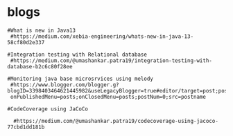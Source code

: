 # blogs

    #What is new in Java13
     #https://medium.com/xebia-engineering/whats-new-in-java-13-58cf80d2e337
     
    #Integration testing with Relational database
     #https://medium.com/@umashankar.patra19/integration-testing-with-database-b2c6c80f28ee
     
    #Monitoring java base microsrvices using melody
     #https://www.blogger.com/blogger.g?blogID=3398403464621445982&useLegacyBlogger=true#editor/target=post;postID=5732981178909405666;
     onPublishedMenu=posts;onClosedMenu=posts;postNum=0;src=postname

    #CodeCoverage using JaCoCo

      #https://medium.com/@umashankar.patra19/codecoverage-using-jacoco-77cbd1dd181b

